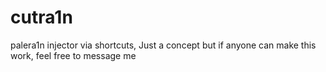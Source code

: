 # cutra1n
palera1n injector via shortcuts, Just a concept but if anyone can make this work, feel free to message me
